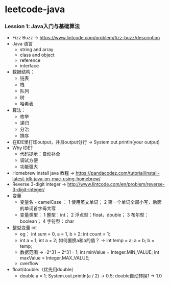 # leetcode-java
### Lession 1: Java入门与基础算法
* Fizz Buzz -> https://www.lintcode.com/problem/fizz-buzz/description
* Java 语言
  * string and array 
  * class and object
  * reference
  * interface
* 数据结构：
  * 链表
  * 栈
  * 队列
  * 树
  * 哈希表
* 算法：
  * 枚举
  * 递归
  * 分治
  * 排序
* 在IDE里打印output，并且output分行 -> System.out.println(your output)
* Why IDE?
  * 代码提示：自动补全
  * 调试方便
  * 功能强大
* Homebrew install java 教程  -> https://pandacodez.com/tutorial/install-latest-jdk-java-on-mac-using-homebrew/
* Reverse 3-digit integer -> http://www.lintcode.com/en/problem/reverse-3-digit-integer/
* 变量
  * 变量名 - camelCase ： 1 使用英文单词； 2 第一个单词全部小写，后面的单词首字母大写
  * 变量类型： 1 整型：int； 2 浮点型：float，double； 3 布尔型：boolean； 4 字符型：char
* 整型变量 int
  * eg： int sum = 0, a = 1, b = 2; int count = 1;
  * int a = 1; int a = 2; 如何置换a和b的值？ -> int temp = a; a = b; b = temp;
  * 数据范围 -> -2^31 ~ 2^31 - 1; int minValue = Integer.MIN_VALUE; int maxValue = Integer.MAX_VALUE; 
  * overflow
* float/double:（优先用double）
  * double a = 1; System.out.println(a / 2) -> 0.5; double自动转换1 -> 1.0
 


